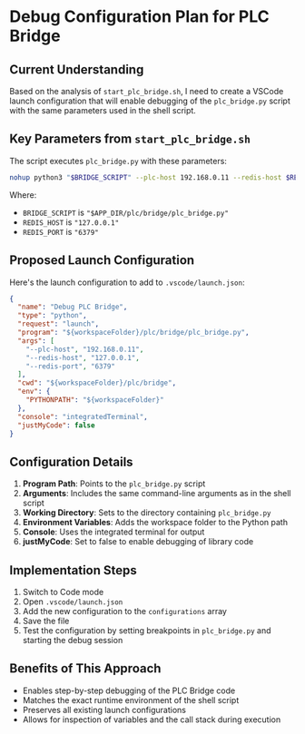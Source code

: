 # Debug Configuration Plan for PLC Bridge

## Current Understanding

Based on the analysis of `start_plc_bridge.sh`, I need to create a VSCode launch configuration that will enable debugging of the `plc_bridge.py` script with the same parameters used in the shell script.

## Key Parameters from `start_plc_bridge.sh`

The script executes `plc_bridge.py` with these parameters:
```bash
nohup python3 "$BRIDGE_SCRIPT" --plc-host 192.168.0.11 --redis-host $REDIS_HOST --redis-port $REDIS_PORT > "$LOG_FILE" 2>&1 &
```

Where:
- `BRIDGE_SCRIPT` is `"$APP_DIR/plc/bridge/plc_bridge.py"`
- `REDIS_HOST` is `"127.0.0.1"`
- `REDIS_PORT` is `"6379"`

## Proposed Launch Configuration

Here's the launch configuration to add to `.vscode/launch.json`:

```json
{
  "name": "Debug PLC Bridge",
  "type": "python",
  "request": "launch",
  "program": "${workspaceFolder}/plc/bridge/plc_bridge.py",
  "args": [
    "--plc-host", "192.168.0.11",
    "--redis-host", "127.0.0.1",
    "--redis-port", "6379"
  ],
  "cwd": "${workspaceFolder}/plc/bridge",
  "env": {
    "PYTHONPATH": "${workspaceFolder}"
  },
  "console": "integratedTerminal",
  "justMyCode": false
}
```

## Configuration Details

1. **Program Path**: Points to the `plc_bridge.py` script
2. **Arguments**: Includes the same command-line arguments as in the shell script
3. **Working Directory**: Sets to the directory containing `plc_bridge.py`
4. **Environment Variables**: Adds the workspace folder to the Python path
5. **Console**: Uses the integrated terminal for output
6. **justMyCode**: Set to false to enable debugging of library code

## Implementation Steps

1. Switch to Code mode
2. Open `.vscode/launch.json`
3. Add the new configuration to the `configurations` array
4. Save the file
5. Test the configuration by setting breakpoints in `plc_bridge.py` and starting the debug session

## Benefits of This Approach

- Enables step-by-step debugging of the PLC Bridge code
- Matches the exact runtime environment of the shell script
- Preserves all existing launch configurations
- Allows for inspection of variables and the call stack during execution